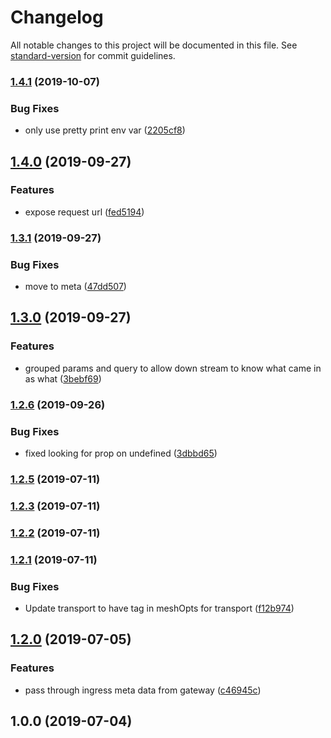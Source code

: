 # Changelog

All notable changes to this project will be documented in this file. See [standard-version](https://github.com/conventional-changelog/standard-version) for commit guidelines.

### [1.4.1](https://github.com/37teams/ngateway/compare/v1.4.0...v1.4.1) (2019-10-07)


### Bug Fixes

* only use pretty print env var ([2205cf8](https://github.com/37teams/ngateway/commit/2205cf8))

## [1.4.0](https://github.com/37teams/ngateway/compare/v1.3.1...v1.4.0) (2019-09-27)


### Features

* expose request url ([fed5194](https://github.com/37teams/ngateway/commit/fed5194))

### [1.3.1](https://github.com/37teams/ngateway/compare/v1.3.0...v1.3.1) (2019-09-27)


### Bug Fixes

* move to meta ([47dd507](https://github.com/37teams/ngateway/commit/47dd507))

## [1.3.0](https://github.com/37teams/ngateway/compare/v1.2.6...v1.3.0) (2019-09-27)


### Features

* grouped params and query to allow down stream to know what came in as what ([3bebf69](https://github.com/37teams/ngateway/commit/3bebf69))

### [1.2.6](https://github.com/37teams/ngateway/compare/v1.2.5...v1.2.6) (2019-09-26)


### Bug Fixes

* fixed looking for prop on undefined ([3dbbd65](https://github.com/37teams/ngateway/commit/3dbbd65))

### [1.2.5](https://github.com/37teams/ngateway/compare/v1.2.2...v1.2.5) (2019-07-11)



### [1.2.3](https://github.com/37teams/ngateway/compare/v1.2.2...v1.2.3) (2019-07-11)



### [1.2.2](https://github.com/37teams/ngateway/compare/v1.2.1...v1.2.2) (2019-07-11)



### [1.2.1](https://github.com/37teams/ngateway/compare/v1.2.0...v1.2.1) (2019-07-11)


### Bug Fixes

* Update transport to have tag in meshOpts for transport ([f12b974](https://github.com/37teams/ngateway/commit/f12b974))



## [1.2.0](https://github.com/37teams/ngateway/compare/v1.0.0...v1.2.0) (2019-07-05)


### Features

* pass through ingress meta data from gateway ([c46945c](https://github.com/37teams/ngateway/commit/c46945c))



## 1.0.0 (2019-07-04)
